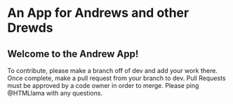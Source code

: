 # An App for Andrews and other Drewds

## Welcome to the Andrew App!
To contribute, please make a branch off of dev and add your work there. Once complete, make a pull request from your branch to dev. Pull Requests must be approved by a code owner in order to merge. Please ping @HTMLlama with any questions.